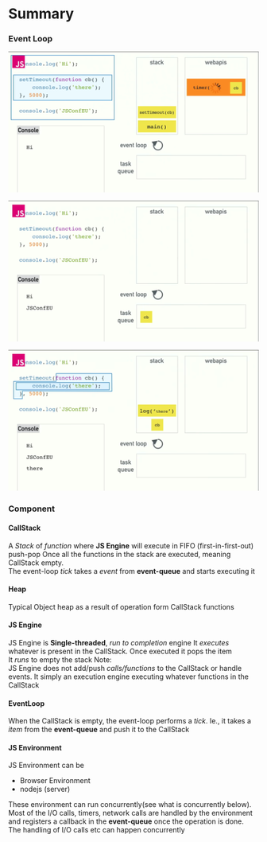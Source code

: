 # Summary

### Event Loop
![](./snaps/event-loop-4.png)

![](./snaps/event-loop-8.png)

![](./snaps/event-loop-10.png)

### Component

#### CallStack
A *Stack* of *function* where **JS Engine** will execute in FIFO (first-in-first-out) push-pop
Once all the functions in the stack are executed, meaning CallStack empty.  
The event-loop *tick* takes a *event* from **event-queue** and starts executing it  

#### Heap
Typical Object heap as a result of operation form CallStack functions

#### JS Engine
JS Engine is **Single-threaded**, *run to completion* engine
It *executes* whatever is present in the CallStack. Once executed it pops the item  
It *runs* to empty the stack
Note:  
JS Engine does not add/push *calls/functions* to the CallStack or handle events. It simply an execution engine
executing whatever functions in the CallStack

#### EventLoop
When the CallStack is empty, the event-loop performs a *tick*.
Ie., it takes a *item* from the **event-queue** and push it to the CallStack

#### JS Environment
JS Environment can be
  - Browser Environment
  - nodejs (server)

These environment can run concurrently(see what is concurrently below). Most of the I/O calls, timers, network
calls are handled by the environment and registers a callback in the **event-queue** once the operation is done.  
The handling of I/O calls etc can happen concurrently

